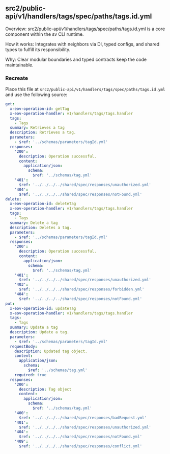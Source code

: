 ## src2/public-api/v1/handlers/tags/spec/paths/tags.id.yml

Overview: src2/public-api/v1/handlers/tags/spec/paths/tags.id.yml is a core component within the sv CLI runtime.

How it works: Integrates with neighbors via DI, typed configs, and shared types to fulfill its responsibility.

Why: Clear modular boundaries and typed contracts keep the code maintainable.

### Recreate

Place this file at `src2/public-api/v1/handlers/tags/spec/paths/tags.id.yml` and use the following source:

```yaml
get:
  x-eov-operation-id: getTag
  x-eov-operation-handler: v1/handlers/tags/tags.handler
  tags:
    - Tags
  summary: Retrieves a tag
  description: Retrieves a tag.
  parameters:
    - $ref: '../schemas/parameters/tagId.yml'
  responses:
    '200':
      description: Operation successful.
      content:
        application/json:
          schema:
            $ref: '../schemas/tag.yml'
    '401':
      $ref: '../../../../shared/spec/responses/unauthorized.yml'
    '404':
      $ref: '../../../../shared/spec/responses/notFound.yml'
delete:
  x-eov-operation-id: deleteTag
  x-eov-operation-handler: v1/handlers/tags/tags.handler
  tags:
    - Tags
  summary: Delete a tag
  description: Deletes a tag.
  parameters:
    - $ref: '../schemas/parameters/tagId.yml'
  responses:
    '200':
      description: Operation successful.
      content:
        application/json:
          schema:
            $ref: '../schemas/tag.yml'
    '401':
      $ref: '../../../../shared/spec/responses/unauthorized.yml'
    '403':
      $ref: '../../../../shared/spec/responses/forbidden.yml'
    '404':
      $ref: '../../../../shared/spec/responses/notFound.yml'
put:
  x-eov-operation-id: updateTag
  x-eov-operation-handler: v1/handlers/tags/tags.handler
  tags:
    - Tags
  summary: Update a tag
  description: Update a tag.
  parameters:
    - $ref: '../schemas/parameters/tagId.yml'
  requestBody:
    description: Updated tag object.
    content:
      application/json:
        schema:
          $ref: '../schemas/tag.yml'
    required: true
  responses:
    '200':
      description: Tag object
      content:
        application/json:
          schema:
            $ref: '../schemas/tag.yml'
    '400':
      $ref: '../../../../shared/spec/responses/badRequest.yml'
    '401':
      $ref: '../../../../shared/spec/responses/unauthorized.yml'
    '404':
      $ref: '../../../../shared/spec/responses/notFound.yml'
    '409':
      $ref: '../../../../shared/spec/responses/conflict.yml'
```
